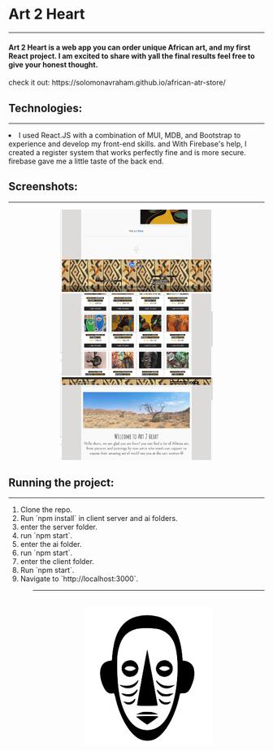 <h1>Art 2 Heart</h1>
<hr/>

<h4>Art 2 Heart is a web app you can order unique African art, and my first React project.
I am excited to share with yall the final results feel free to give your honest thought.</h4>
<p>check it out:
https://solomonavraham.github.io/african-atr-store/
</p>

<h2>Technologies:</h2>
<hr/>
<li>I used React.JS with a combination of MUI, MDB, and Bootstrap to experience and develop my front-end skills. 
and With Firebase's help, I created a register system that works perfectly fine and is more secure. firebase gave me a little taste of the back end.
</li>

<h2>Screenshots:</h2>
<hr/>
 <div align="center">
<img src="Screenshot 1.png" width="300" />
 <img src="Screenshot 2.png" width="300" />
<img src="Screenshot 3.png" width="300"  />
 </div>

<h2>Running the project:</h2>
<hr/>
<ol>
 <li>Clone the repo.</li>
 <li>Run `npm install` in client server and ai folders.</li>
 <li>enter the server folder.</li>
 <li>run `npm start`.</li>
 <li>enter the ai folder.</li>
 <li>run `npm start`.</li>
 <li>enter the client folder.</li>
 <li>Run `npm start`.</li>
 <li>Navigate to `http://localhost:3000`.</li>
<ol>
 
<hr/>

<br/>
<div align="center">
<img src="https://raw.githubusercontent.com/SolomonAvraham/african-atr-store/dev/public/imgs/logo.png" alt="logo"  />
</div>
